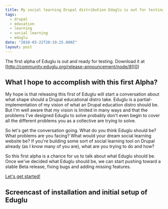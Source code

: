 ```yaml
---
title: My social learning Drupal distribution Eduglu is out for testing
tags:
  - drupal
  - education
  - learning
  - social learning
  - eduglu
date: "2010-03-22T20:19:25.000Z"
layout: post
---
```


The first alpha of Eduglu is out and ready for testing. Download it at [http://community.eduglu.org/release-announcement/node/8][0]

## What I hope to accomplish with this first Alpha?

My hope is that releasing this first of Eduglu will start a conversation about what shape should a Drupal educational distro take. Eduglu is a partial-implementation of my vision of what an Drupal education distro should be. But I'm well aware that my vision is limited in many ways and that the problems I've designed Eduglu to solve probably don't even begin to cover all the different problems you as a collective are trying to solve.

So let's get the conversation going. What do you think Eduglu should be? What problems are you facing? What would your dream social learning website be? If you're building some sort of social learning tool on Drupal already (as I know many of you are), what are you trying to do and how?

So this first alpha is a chance for us to talk about what Eduglu should be. Once we've decided what Eduglu should be, we can start pushing toward a stable Beta release, fixing bugs and adding missing features.

[Let's get started!][1]

## Screencast of installation and initial setup of Eduglu
<p>
  <object width="660" height="525"><param name="movie" value="http://www.youtube.com/v/-5SLfDKxTi8&hl=en_US&fs=1&rel=0&hd=1&border=1"></param><param name="allowFullScreen" value="true"></param><param name="allowscriptaccess" value="always"></param><embed src="http://www.youtube.com/v/-5SLfDKxTi8&hl=en_US&fs=1&rel=0&hd=1&border=1" type="application/x-shockwave-flash" allowscriptaccess="always" allowfullscreen="true" width="660" height="525"></embed></object>
</p>


[0]: http://community.eduglu.org/release-announcement/node/8
[1]: http://community.eduglu.org
